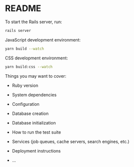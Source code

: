 # README

To start the Rails server, run:

```bash
rails server
```

JavaScript development environment:
```bash
yarn build --watch
```

CSS development environment:
```bash
yarn build:css --watch
```


Things you may want to cover:

* Ruby version

* System dependencies

* Configuration

* Database creation

* Database initialization

* How to run the test suite

* Services (job queues, cache servers, search engines, etc.)

* Deployment instructions

* ...
